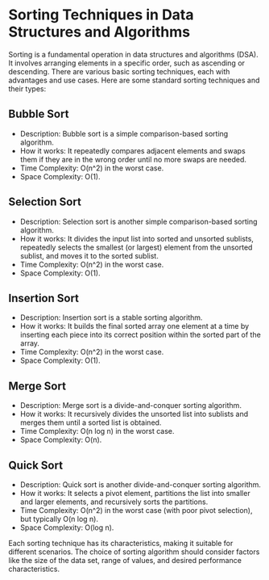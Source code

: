 # Sorting Techniques in Data Structures and Algorithms

Sorting is a fundamental operation in data structures and algorithms (DSA). It involves arranging elements in a specific order, such as ascending or descending. There are various basic sorting techniques, each with advantages and use cases. Here are some standard sorting techniques and their types:

## Bubble Sort
- Description: Bubble sort is a simple comparison-based sorting algorithm.
- How it works: It repeatedly compares adjacent elements and swaps them if they are in the wrong order until no more swaps are needed.
- Time Complexity: O(n^2) in the worst case.
- Space Complexity: O(1).

## Selection Sort
- Description: Selection sort is another simple comparison-based sorting algorithm.
- How it works: It divides the input list into sorted and unsorted sublists, repeatedly selects the smallest (or largest) element from the unsorted sublist, and moves it to the sorted sublist.
- Time Complexity: O(n^2) in the worst case.
- Space Complexity: O(1).

## Insertion Sort
- Description: Insertion sort is a stable sorting algorithm.
- How it works: It builds the final sorted array one element at a time by inserting each piece into its correct position within the sorted part of the array.
- Time Complexity: O(n^2) in the worst case.
- Space Complexity: O(1).

## Merge Sort
- Description: Merge sort is a divide-and-conquer sorting algorithm.
- How it works: It recursively divides the unsorted list into sublists and merges them until a sorted list is obtained.
- Time Complexity: O(n log n) in the worst case.
- Space Complexity: O(n).

## Quick Sort
- Description: Quick sort is another divide-and-conquer sorting algorithm.
- How it works: It selects a pivot element, partitions the list into smaller and larger elements, and recursively sorts the partitions.
- Time Complexity: O(n^2) in the worst case (with poor pivot selection), but typically O(n log n).
- Space Complexity: O(log n).

Each sorting technique has its characteristics, making it suitable for different scenarios. The choice of sorting algorithm should consider factors like the size of the data set, range of values, and desired performance characteristics.

